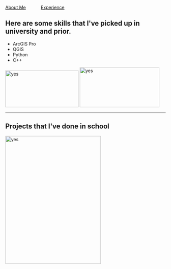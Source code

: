 
<!DOCTYPE html>
<html>
  
<p><a href="./AboutMax.md">About Me</a> &nbsp; &nbsp; &nbsp; &nbsp; &nbsp; &nbsp;<a href="./Experience.md">Experience</a></p>
<head>
<h2 id="my-coding-skills">Here are some skills that I've picked up in university and prior.</h2>
</head>
<body>
<ul>
<li>ArcGIS Pro</li>
<li>QGIS</li>
<li>Python</li> 
<li>C++</li>
</ul>
<img src="https://images.g2crowd.com/uploads/product/image/social_landscape/social_landscape_64636a5c446c22391d4ed719e0987cd2/arcgis-pro.png" alt="yes" width="230" height="115"> <img src="https://www.geographyrealm.com/wp-content/uploads/2019/04/qgis-logo.png" alt="yes" width="250" height="125">
<hr>
<h2>Projects that I've done in school</h2>
<img src="https://github.com/max1sing/max1sing/blob/main/landcover.png?raw=true" alt="yes" width="300" height="400">

</body>
  
 
